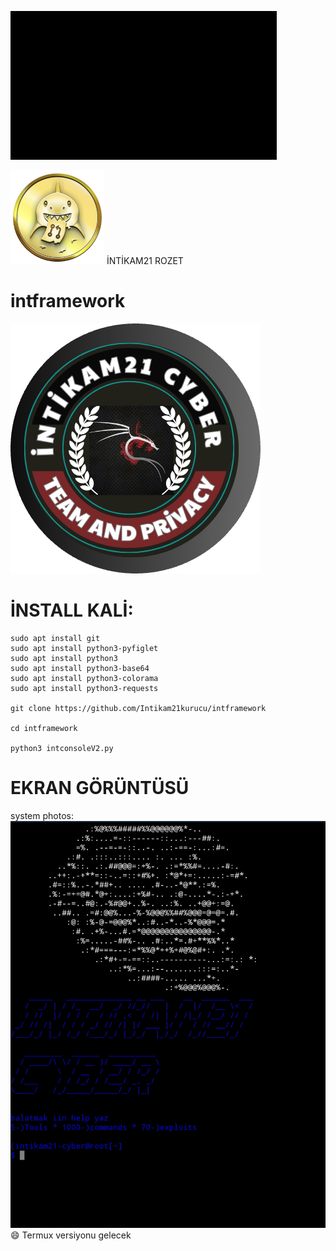 



![](https://github.com/Intikam21kurucu/intframework/blob/43b69f75b8bce99b2300ce8c885f314cb4da0c30/lv_0_20240504124041.gif)












<img src="https://github.com/Schweinepriester/github-profile-achievements/blob/main/images%2Ftiers%2Fpull-shark-gold.png" alt="Rozet" width="150" height="150" size="50"> İNTİKAM21 ROZET

 

  
 

# intframework

[![Github Badge](https://github.com/Intikam21kurucu/intframework/blob/Intikam21kurucu-patch-1/%5BOrijinal%20boyut%5D%20Renkli%20Modern%20Yuvarlak%20Okul%20Logo_20240423_141004_0000.png?style=quare&labelColor=000&logo=Github&logoColor=white&link=link)](link) 


# İNSTALL KALİ:
````apt update & apt upgrade
sudo apt install git
sudo apt install python3-pyfiglet
sudo apt install python3 
sudo apt install python3-base64
sudo apt install python3-colorama
sudo apt install python3-requests

git clone https://github.com/Intikam21kurucu/intframework

cd intframework

python3 intconsoleV2.py
````

# EKRAN GÖRÜNTÜSÜ 

system photos:
![İntikam21 photos:](https://github.com/Intikam21kurucu/intframework/blob/Intikam21kurucu-patch-1/IMG_20240501_162217.jpg) 😄 Termux versiyonu gelecek



